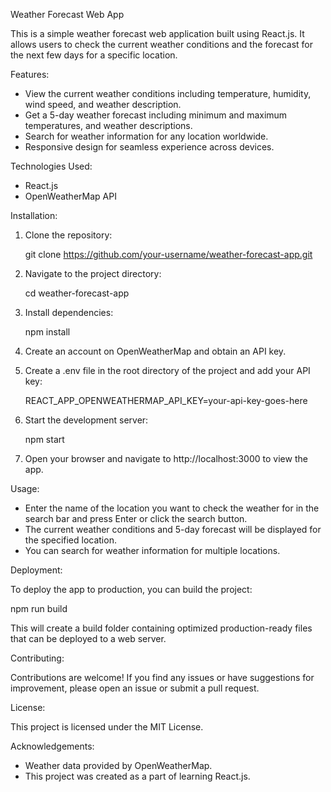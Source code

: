 Weather Forecast Web App

This is a simple weather forecast web application built using React.js. It allows users to check the current weather conditions and the forecast for the next few days for a specific location.

Features:

- View the current weather conditions including temperature, humidity, wind speed, and weather description.
- Get a 5-day weather forecast including minimum and maximum temperatures, and weather descriptions.
- Search for weather information for any location worldwide.
- Responsive design for seamless experience across devices.

Technologies Used:

- React.js
- OpenWeatherMap API

Installation:

1. Clone the repository:

   git clone https://github.com/your-username/weather-forecast-app.git

2. Navigate to the project directory:

   cd weather-forecast-app

3. Install dependencies:

   npm install

4. Create an account on OpenWeatherMap and obtain an API key.

5. Create a .env file in the root directory of the project and add your API key:

   REACT_APP_OPENWEATHERMAP_API_KEY=your-api-key-goes-here

6. Start the development server:

   npm start

7. Open your browser and navigate to http://localhost:3000 to view the app.

Usage:

- Enter the name of the location you want to check the weather for in the search bar and press Enter or click the search button.
- The current weather conditions and 5-day forecast will be displayed for the specified location.
- You can search for weather information for multiple locations.

Deployment:

To deploy the app to production, you can build the project:

   npm run build

This will create a build folder containing optimized production-ready files that can be deployed to a web server.

Contributing:

Contributions are welcome! If you find any issues or have suggestions for improvement, please open an issue or submit a pull request.

License:

This project is licensed under the MIT License.

Acknowledgements:

- Weather data provided by OpenWeatherMap.
- This project was created as a part of learning React.js.
